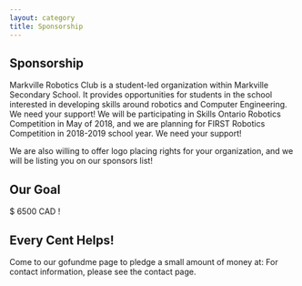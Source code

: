 ```yaml
---
layout: category
title: Sponsorship
---
```

## Sponsorship
Markville Robotics Club is a student-led organization within Markville Secondary School. It provides opportunities for students in the school interested in developing skills around robotics and Computer Engineering. We need your support! We will be participating in Skills Ontario Robotics Competition in May of 2018, and we are planning for FIRST Robotics Competition in 2018-2019 school year. We need your support!

We are also willing to offer logo placing rights for your organization, and we will be listing you on our sponsors list!

## Our Goal
$ 6500 CAD !

## Every Cent Helps! 
Come to our gofundme page to pledge a small amount of money at:
For contact information, please see the contact page.

